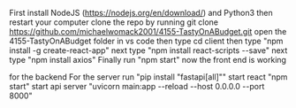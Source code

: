 First install NodeJS (https://nodejs.org/en/download/) and Python3 then restart your computer
clone the repo by running git clone https://github.com/michaelwomack2001/4155-TastyOnABudget.git
open the 4155-TastyOnABudget folder in vs code then type cd client
then type "npm install -g create-react-app" 
next type "npm install react-scripts --save"
next type "npm install axios"
Finally run "npm start" now the front end is working

for the backend
For the server run "pip install "fastapi[all]""
start react "npm start"
start api server "uvicorn main:app  --reload --host 0.0.0.0 --port 8000"